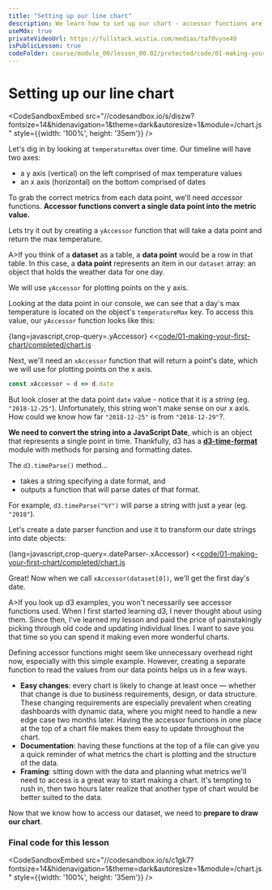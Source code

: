 ```yaml
---
title: "Setting up our line chart"
description: We learn how to set up our chart - accessor functions are crucial for easy changes, documentation, and framing.
useMdx: true
privateVideoUrl: https://fullstack.wistia.com/medias/taf0vyoe49
isPublicLesson: true
codeFolder: course/module_00/lesson_00.02/protected/code/01-making-your-first-chart/end
---
```


# Setting up our line chart

<CodeSandboxEmbed
  src="//codesandbox.io/s/diszw?fontsize=14&hidenavigation=1&theme=dark&autoresize=1&module=/chart.js"
  style={{width: '100%', height: '35em'}}
/>

Let's dig in by looking at `temperatureMax` over time. Our timeline will have two axes:

- a y axis (vertical) on the left comprised of max temperature values
- an x axis (horizontal) on the bottom comprised of dates

To grab the correct metrics from each data point, we'll need _accessor_ functions. **Accessor functions convert a single data point into the metric value.**

Lets try it out by creating a `yAccessor` function that will take a data point and return the max temperature.

A>If you think of a **dataset** as a table, a **data point** would be a row in that table. In this case, a **data point** represents an item in our `dataset` array: an object that holds the weather data for one day.

We will use `yAccessor` for plotting points on the y axis.

Looking at the data point in our console, we can see that a day's max temperature is located on the object's `temperatureMax` key. To access this value, our `yAccessor` function looks like this:

{lang=javascript,crop-query=.yAccessor}
<<[code/01-making-your-first-chart/completed/chart.js](./protected/code/01-making-your-first-chart/completed/chart.js)

Next, we'll need an `xAccessor` function that will return a point's date, which we will use for plotting points on the x axis.

```javascript
const xAccessor = d => d.date
```

But look closer at the data point `date` value - notice that it is a _string_ (eg. `"2018-12-25"`). Unfortunately, this string won't make sense on our x axis. How could we know how far `"2018-12-25"` is from `"2018-12-29"`?.

**We need to convert the string into a JavaScript Date**, which is an object that represents a single point in time. Thankfully, d3 has a [**d3-time-format**](https://github.com/d3/d3-time-format) module with methods for parsing and formatting dates.

The `d3.timeParse()` method...

- takes a string specifying a date format, and
- outputs a function that will parse dates of that format.

For example, `d3.timeParse("%Y")` will parse a string with just a year (eg. `"2018"`).

Let's create a date parser function and use it to transform our date strings into date objects:

{lang=javascript,crop-query=.dateParser-.xAccessor}
<<[code/01-making-your-first-chart/completed/chart.js](./protected/code/01-making-your-first-chart/completed/chart.js)

Great! Now when we call `xAccessor(dataset[0])`, we'll get the first day's date.

A>If you look up d3 examples, you won't necessarily see accessor functions used. When I first started learning d3, I never thought about using them. Since then, I've learned my lesson and paid the price of painstakingly picking through old code and updating individual lines. I want to save you that time so you can spend it making even more wonderful charts.

Defining accessor functions might seem like unnecessary overhead right now, especially with this simple example. However, creating a separate function to read the values from our data points helps us in a few ways.

- **Easy changes**: every chart is likely to change at least once — whether that change is due to business requirements, design, or data structure. These changing requirements are especially prevalent when creating dashboards with dynamic data, where you might need to handle a new edge case two months later. Having the accessor functions in one place at the top of a chart file makes them easy to update throughout the chart.
- **Documentation**: having these functions at the top of a file can give you a quick reminder of what metrics the chart is plotting and the structure of the data.
- **Framing**: sitting down with the data and planning what metrics we'll need to access is a great way to start making a chart. It's tempting to rush in, then two hours later realize that another type of chart would be better suited to the data.

Now that we know how to access our dataset, we need to **prepare to draw our chart**.

### Final code for this lesson

<CodeSandboxEmbed
  src="//codesandbox.io/s/c1gk7?fontsize=14&hidenavigation=1&theme=dark&autoresize=1&module=/chart.js"
  style={{width: '100%', height: '35em'}}
/>